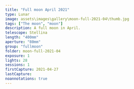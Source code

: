 ```yaml
---
title: "Full moon April 2021"
type: Lunar
image: assets\images\gallery\moon-full-2021-04\thumb.jpg
tags: ["The moon", "moon"]
description: A full moon in April.
telescope: Stellina
length: "400mm"
aperture: "80mm"
group: "fullmoon"
folder: moon-full-2021-04
exposure: 1
lights: 28
sessions: 1
firstCapture: 2021-04-27
lastCapture:
noannotations: true
---
```


